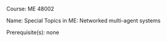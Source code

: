 




Course: ME 48002

Name: Special Topics in ME: Networked multi-agent systems

Prerequisite(s): none